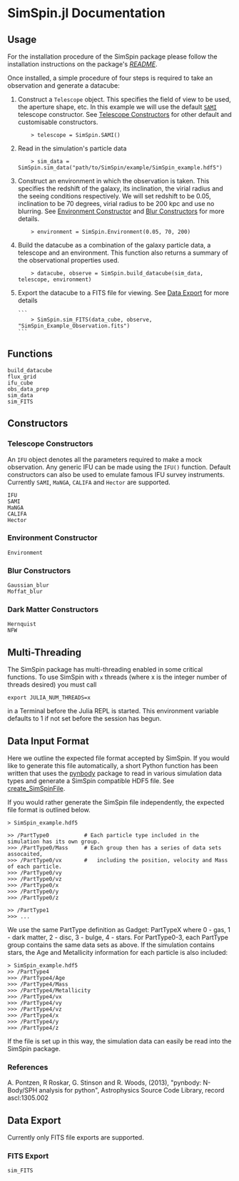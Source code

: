 # SimSpin.jl Documentation

## Usage

For the installation procedure of the SimSpin package please follow the installation instructions on the package's [*README*](https://github.com/kateharborne/SimSpin-Julia).

Once installed, a simple procedure of four steps is required to take an observation and generate a datacube:
1.  Construct a `Telescope` object. This specifies the field of view to be used, the aperture shape, etc. In this example we will use the default [`SAMI`](@ref) telescope constructor. See [Telescope Constructors](@ref) for other default and customisable constructors.

    ```
        > telescope = SimSpin.SAMI()
    ```

2.  Read in the simulation's particle data

    ```
        > sim_data = SimSpin.sim_data("path/to/SimSpin/example/SimSpin_example.hdf5")
    ```

3.  Construct an environment in which the observation is taken.
This specifies the redshift of the galaxy, its inclination, the virial radius and the seeing conditions respectively. We will set redshift to be 0.05, inclination to be 70 degrees, virial radius to be 200 kpc and use no blurring. See [Environment Constructor](@ref) and [Blur Constructors](@ref) for more details.

    ```
        > environment = SimSpin.Environment(0.05, 70, 200)
    ```

4.  Build the datacube as a combination of the galaxy particle data, a telescope and an environment. This function also returns a summary of the observational properties used.

    ```
        > datacube, observe = SimSpin.build_datacube(sim_data, telescope, environment)
    ```

5.  Export the datacube to a FITS file for viewing. See [Data Export](@ref) for more details

        ```
            > SimSpin.sim_FITS(data_cube, observe, "SimSpin_Example_Observation.fits")
        ```
## Functions
```@docs
build_datacube
flux_grid
ifu_cube
obs_data_prep
sim_data
sim_FITS
```
## Constructors
### Telescope Constructors

An `IFU` object denotes all the parameters required to make a mock observation.
Any generic IFU can be made using the `IFU()` function.
Default constructors can also be used to emulate famous IFU survey instruments.
Currently `SAMI`, `MaNGA`, `CALIFA` and `Hector` are supported.
```@docs
IFU
SAMI
MaNGA
CALIFA
Hector
```

### Environment Constructor
```@docs
Environment
```

### Blur Constructors
```@docs
Gaussian_blur
Moffat_blur
```

### Dark Matter Constructors
```@docs
Hernquist
NFW
```

## Multi-Threading

The SimSpin package has multi-threading enabled in some critical functions.
To use SimSpin with `x` threads (where x is the integer number of threads desired) you must call

```
export JULIA_NUM_THREADS=x
```
in a Terminal before the Julia REPL is started. This environment variable defaults to 1 if not set before the session has begun.

## Data Input Format

Here we outline the expected file format accepted by SimSpin.  If you would like to generate this file automatically, a short Python function has been written that uses the [pynbody](https://github.com/pynbody/pynbody) package to read in various simulation data types and generate a SimSpin compatible HDF5 file. See [create_SimSpinFile](https://github.com/kateharborne/create_SimSpinFile).

If you would rather generate the SimSpin file independently, the expected file format is outlined below.

```
> SimSpin_example.hdf5

>> /PartType0           # Each particle type included in the simulation has its own group.
>>> /PartType0/Mass     # Each group then has a series of data sets assocaited,
>>> /PartType0/vx       #   including the position, velocity and Mass of each particle.
>>> /PartType0/vy
>>> /PartType0/vz
>>> /PartType0/x
>>> /PartType0/y
>>> /PartType0/z

>> /PartType1
>>> ...
```
We use the same PartType definition as Gadget: PartTypeX where 0 - gas, 1 - dark matter, 2 - disc, 3 - bulge, 4 - stars. For PartType0-3, each PartType group contains the same data sets as above. If the simulation contains stars, the Age and Metallicity information for each particle is also included:

```
> SimSpin_example.hdf5
>> /PartType4
>>> /PartType4/Age
>>> /PartType4/Mass
>>> /PartType4/Metallicity
>>> /PartType4/vx        
>>> /PartType4/vy
>>> /PartType4/vz
>>> /PartType4/x
>>> /PartType4/y
>>> /PartType4/z
```
If the file is set up in this way, the simulation data can easily be read into the SimSpin package.

### References

A. Pontzen, R Roskar, G. Stinson and R. Woods, (2013), "pynbody: N-Body/SPH analysis for python",  Astrophysics Source Code Library, record ascl:1305.002

## Data Export

Currently only FITS file exports are supported.

### FITS Export
```@docs
sim_FITS
```
